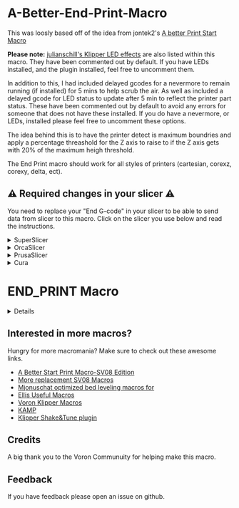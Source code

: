 # A-Better-End-Print-Macro

This was loosly based off of the idea from jontek2's [A better Print Start Macro](https://github.com/jontek2/A-better-print_start-macro)

<b>Please note:</b> [julianschill's Klipper LED effects](https://github.com/julianschill/klipper-led_effect) are also listed within this macro. They have been commented out by default. If you have LEDs installed, and the plugin installed, feel free to uncomment them. 

In addition to this, I had included delayed gcodes for a nevermore to remain running (if installed) for 5 mins to help scrub the air. As well as included a delayed gcode for LED status to update after 5 min to reflect the printer part status. 
These have been commented out by default to avoid any errors for someone that does not have these installed. If you do have a nevermore, or LEDs, installed please feel free to uncomment these options. 

The idea behind this is to have the printer detect is maximum boundries and apply a percentage threashold for the Z axis to raise to if the Z axis gets with 20% of the maximum heigh threshold. 

The End Print macro should work for all styles of printers (cartesian, corexz, corexy, delta, ect). 

## :warning: Required changes in your slicer :warning:
You need to replace your "End G-code" in your slicer to be able to send data from slicer to this macro. Click on the slicer you use below and read the instructions.

<details>
<summary>SuperSlicer</summary>
In Superslicer go to "Printer settings" -> "Custom g-code" -> "End G-code" and update it to:

```
END_PRINT
```
</details>
<details>
<summary>OrcaSlicer</summary>
In OrcaSlicer go to "Printer settings" -> "Machine End G-code" and update it to:

```
END_PRINT
```
</details>
<details>
<summary>PrusaSlicer</summary>

In PrusaSlicer go to "Printer settings" -> "Custom g-code" -> "End G-code" and update it to:

```
END_PRINT
```
</details>
<details>
<summary>Cura</summary>

In Cura go to "Settings" -> "Printer" -> "Manage printers" -> "Machine settings" -> "End G-code" and update it to:

```
END_PRINT
```
</details>

# END_PRINT Macro

<details>

```
#####################################################################
#   A better end_print macro
#####################################################################

[gcode_macro END_PRINT]
gcode:
  # Get Boundaries
  {% set max_x = printer.configfile.config["stepper_x"]["position_max"]|float %}
  {% set max_y = printer.configfile.config["stepper_y"]["position_max"]|float %}
  {% set max_z = printer.configfile.config["stepper_z"]["position_max"]|float %}
  {% set min_x = printer.configfile.config["stepper_x"]["position_endstop"]|float %}

  # Check end position to determine safe directions to move
  {% if printer.toolhead.position.x < (max_x - 20) %}
      {% set x_safe = 20.0 %}
    {% else %}
      {% set x_safe = -20.0 %}
    {% endif %}

  {% if printer.toolhead.position.y < (max_y - 20) %}
      {% set y_safe = 20.0 %}
    {% else %}
      {% set y_safe = -20.0 %}
    {% endif %}

  {% if printer.toolhead.position.z < (max_z - 2) %}
      {% set z_safe = 2.0 %}
    {% else %}
      {% set z_safe = max_z - printer.toolhead.position.z %}
    {% endif %}

  # Commence END_PRINT
  # STATUS_COOLING
  M400                                                           # wait for buffer to clear
  G92 E0                                                         # zero the extruder
  G1 E-4.0 F3600                                                 # retract
  G91                                                            # relative positioning
  G0 Z{z_safe} F3600                                             # move nozzle up
  M104 S0                                                        # turn off hotend
  M140 S0                                                        # turn off bed
  M106 S0                                                        # turn off fan
  M107                                                           # turn off part cooling fan
  G90                                                            # absolute positioning
  G1 X{min_x} Y{max_y} F2000                                     # move nozzle and present

  # Safe Z-drop if near maximum height (after parking)
  {% if printer.toolhead.position.z > (max_z - 20) %}
    G91                                                          # relative positioning
    G1 Z-10 F600                                                 # drop 10mm if near the top
    G90                                                          # back to absolute
  {% endif %}

  # Conditional check for nevermore pin
  {% if 'nevermore' in printer.configfile.settings %}
    SET_PIN PIN=nevermore VALUE=1                                 # Keep the nevermore running
    UPDATE_DELAYED_GCODE ID=check_nevermore_status DURATION=300   # Schedule to check the nevermore status after 5 minutes
  {% endif %}

  M117 Print finished!!                                          # Displays info on LCD
  # STATUS_PART_READY
  UPDATE_DELAYED_GCODE ID=set_ready_status DURATION=60            # Schedule ready status
  # UPDATE_DELAYED_GCODE ID=reset_printer_status DURATION=65
  # M84                                                           # Disable motors (currently disabled to allow idle timeout)
```  
```
[delayed_gcode set_ready_status]
gcode:
  STATUS_READY                                       # # Sets SB-LEDs to ready-mode
```
```
[delayed_gcode check_nevermore_status]
gcode:
  {% if 'nevermore' in printer.configfile.settings and printer.print_stats.state == 'idle' %}
    SET_PIN PIN=nevermore VALUE=0                                 # Turns off the nevermore if the printer is idle
  {% else %}
    UPDATE_DELAYED_GCODE ID=check_nevermore_status DURATION=60    # Recheck after 1 minute if not idle
  {% endif %}
```

</details>

## Interested in more macros?

Hungry for more macromania? Make sure to check out these awesome links.

- [A Better Start Print Macro-SV08 Edition](https://github.com/ss1gohan13/A-better-print_start-macro-SV08)
- [More replacement SV08 Macros](https://github.com/ss1gohan13/SV08-Replacement-Macros)
- [Mjonuschat optimized bed leveling macros for](https://mjonuschat.github.io/voron-mods/docs/guides/optimized-bed-leveling-macros/)
- [Ellis Useful Macros](https://ellis3dp.com/Print-Tuning-Guide/articles/index_useful_macros.html)
- [Voron Klipper Macros](https://github.com/The-Conglomerate/Voron-Klipper-Common/)
- [KAMP](https://github.com/kyleisah/Klipper-Adaptive-Meshing-Purging)
- [Klipper Shake&Tune plugin](https://github.com/Frix-x/klippain-shaketune)


## Credits

A big thank you to the Voron Communuity for helping make this macro. 

## Feedback

If you have feedback please open an issue on github.
